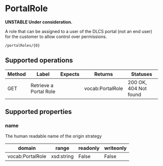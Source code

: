 
# PortalRole

**UNSTABLE Under consideration.**

A role that can be assigned to a user of the DLCS portal (not an end user) for the customer to allow control over permissions.


```
/portalRoles/{0}
```


## Supported operations


|Method|Label|Expects|Returns|Statuses|
|--|--|--|--|--|
|GET|Retrieve a Portal Role| |vocab:PortalRole|200 OK, 404 Not found|


## Supported properties


### name

The human readable name of the origin strategy


|domain|range|readonly|writeonly|
|--|--|--|--|
|vocab:PortalRole|xsd:string|False|False|

